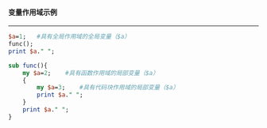 #### 变量作用域示例
------
```perl
$a=1;	#具有全局作用域的全局变量（$a）
func();
print $a." ";

sub func(){
	my $a=2;	#具有函数作用域的局部变量（$a）
	{
		my $a=3;	#具有代码块作用域的局部变量（$a）
		print $a." ";
	}
	print $a." ";
}
```
